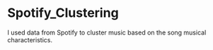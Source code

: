 # Spotify_Clustering
I used data from Spotify to cluster music based on the song musical characteristics.
